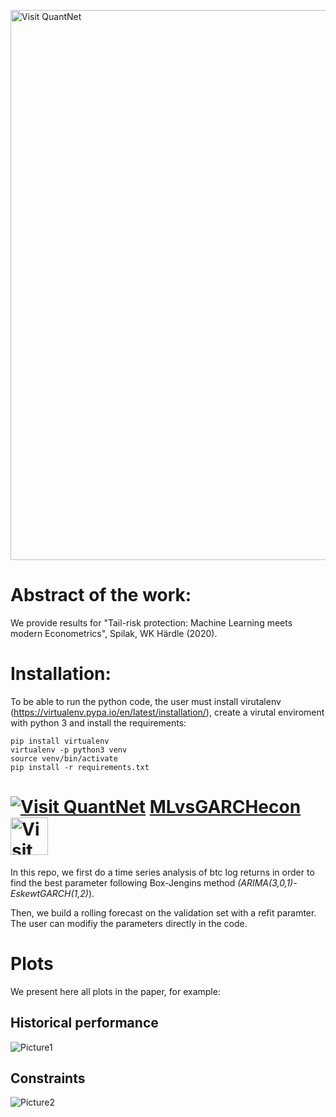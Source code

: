 [<img src="https://github.com/QuantLet/Styleguide-and-FAQ/blob/master/pictures/banner.png" width="880" alt="Visit QuantNet">](http://quantlet.de/index.php?p=info)

# Abstract of the work:
We provide results for "Tail-risk protection: Machine Learning meets modern Econometrics", Spilak, WK Härdle (2020).

# Installation:

To be able to run the python code, the user must install virutalenv (https://virtualenv.pypa.io/en/latest/installation/), create a virutal enviroment with python 3 and install the requirements:

```
pip install virtualenv
virtualenv -p python3 venv
source venv/bin/activate
pip install -r requirements.txt
```

# [<img src="https://github.com/QuantLet/Styleguide-and-FAQ/blob/master/pictures/qloqo.png" alt="Visit QuantNet">](http://quantlet.de/) **[MLvsGARCHecon](MLvsGARCHecon)** [<img src="https://github.com/QuantLet/Styleguide-and-FAQ/blob/master/pictures/QN2.png" width="60" alt="Visit QuantNet 2.0">](http://quantlet.de/)


In this repo, we first do a time series analysis of btc log returns in order to find the best parameter following Box-Jengins method *(ARIMA(3,0,1)-EskewtGARCH(1,2)*).

Then, we build a rolling forecast on the validation set with a refit paramter. The user can modifiy the parameters directly in the code.


# Plots

We present here all plots in the paper, for example:

## Historical performance

![Picture1](strat_historical_perf.png)

## Constraints

![Picture2](min_tpr_exceedance_alpha.png)
